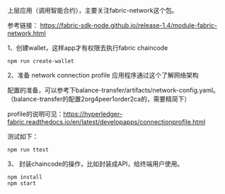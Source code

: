 
上层应用（调用智能合约），主要关注fabric-network这个包。

参考链接： https://fabric-sdk-node.github.io/release-1.4/module-fabric-network.html

1、创建wallet，这样app才有权限去执行fabric chaincode

`npm run create-wallet`

2、准备 network connection profile 应用程序通过这个了解网络架构

配置的准备，可以参考下balance-transfer/artifacts/network-config.yaml。
（balance-transfer的配置2org4peer1order2ca的，需要精简下）

profile的说明可见：https://hyperledger-fabric.readthedocs.io/en/latest/developapps/connectionprofile.html

测试如下：

`npm run ttest`

3、 封装chaincode的操作，比如封装成API，给终端用户使用。


```
npm install
npm start
```
